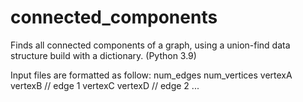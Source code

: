 # connected_components
Finds all connected components of a graph, using a union-find data structure build with a dictionary. (Python 3.9)

Input files are formatted as follow:
num_edges
num_vertices
vertexA vertexB // edge 1
vertexC vertexD // edge 2
...

